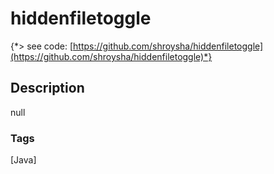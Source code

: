 # hiddenfiletoggle
{*> see code: [https://github.com/shroysha/hiddenfiletoggle](https://github.com/shroysha/hiddenfiletoggle)*}

## Description
null

### Tags
[Java]
